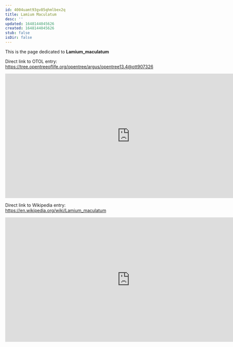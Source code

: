 ```yaml
---
id: 4004uamt93gv85qhmlbex2q
title: Lamium Maculatum
desc: ''
updated: 1648144045626
created: 1648144045626
stub: false
isDir: false
---
```

This is the page dedicated to **Lamium_maculatum**


Direct link to OTOL entry: https://tree.opentreeoflife.org/opentree/argus/opentree13.4@ott907326



<html>
    <body>
    <iframe src="https://tree.opentreeoflife.org/opentree/argus/opentree13.4@ott907326"
    width="800" height="400" frameborder="0" allowfullscreen> </iframe>
    </body>
</html>
    


Direct link to Wikipedia entry: https://en.wikipedia.org/wiki/Lamium_maculatum



<html>
    <body>
    <iframe src="https://en.wikipedia.org/wiki/Lamium_maculatum"
    width="800" height="400" frameborder="0" allowfullscreen> </iframe>
    </body>
</html>
    
